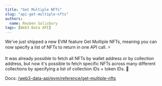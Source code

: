 ```yaml
---
title: "Get Multiple NFTs"
slug: "api-get-multiple-nfts"
authors:
  name: Reuben Salisbury
tags: [Web3 Data API]
---
```


We've just shipped a new EVM feature Get Multiple NFTs, meaning you can now specify a list of NFTs to return in one API call. :zap:

It was already possible to fetch all NFTs by wallet address or by collection address, but now it's possible to fetch specific NFTs across many different collections by specifying a list of collection IDs + token IDs. 🎉

Docs: [/web3-data-api/evm/reference/get-multiple-nfts](/web3-data-api/evm/reference/get-multiple-nfts)

